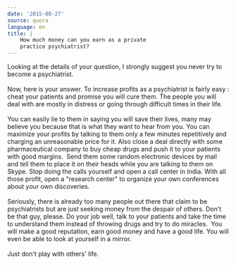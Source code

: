 ```yaml
---
date: '2015-08-27'
source: quora
language: en
title: |
    How much money can you earn as a private
    practice psychiatrist?
---
```


Looking at the details of your question, I strongly suggest you never
try to become a psychiatrist.\
\
Now, here is your answer. To increase profits as a psychiatrist is
fairly easy : cheat your patients and promise you will cure them. The
people you will deal with are mostly in distress or going through
difficult times in their life.\
\
You can easily lie to them in saying you will save their lives, many may
believe you because that is what they want to hear from you. You can
maximize your profits by talking to them only a few minutes repetitively
and charging an unreasonable price for it. Also close a deal directly
with some pharmaceutical company to buy cheap drugs and push it to your
patients with good margins.  Send them some random electronic devices by
mail and tell them to place it on their heads while you are talking to
them on Skype. Stop doing the calls yourself and open a call center in
India. With all those profit, open a \"research center\" to organize
your own conferences about your own discoveries.\
\
Seriously, there is already too many people out there that claim to be
psychiatrists but are just seeking money from the despair of others.
Don\'t be that guy, please. Do your job well, talk to your patients and
take the time to understand them instead of throwing drugs and try to do
miracles.  You will make a good reputation, earn good money and have a
good life. You will even be able to look at yourself in a mirror.\
\
Just don\'t play with others\' life.
